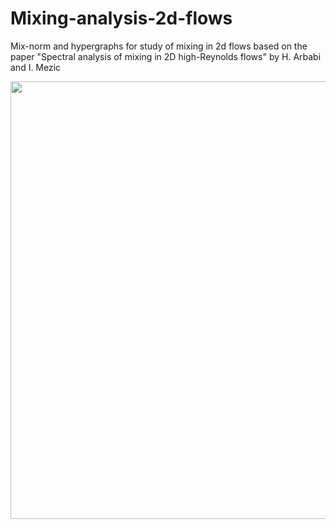 # Mixing-analysis-2d-flows
Mix-norm and hypergraphs for study of mixing in 2d flows
based on the paper "Spectral analysis of mixing in  2D high-Reynolds flows" by H. Arbabi and I. Mezic



<img src="../blob/master/thehood/Poincare_vs_Hypergraphs.png" width="700">
